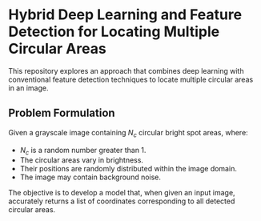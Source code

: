 # Hybrid Deep Learning and Feature Detection for Locating Multiple Circular Areas

This repository explores an approach that combines deep learning with conventional feature detection techniques to locate multiple circular areas in an image.  

## Problem Formulation  

Given a grayscale image containing $N_c$ circular bright spot areas, where:  
- $N_c$ is a random number greater than 1.  
- The circular areas vary in brightness.  
- Their positions are randomly distributed within the image domain.  
- The image may contain background noise.

The objective is to develop a model that, when given an input image, accurately returns a list of coordinates corresponding to all detected circular areas.  
